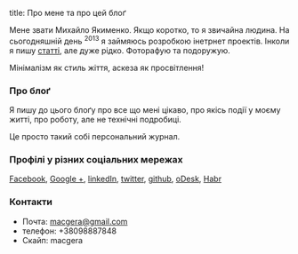 title: Про мене та про цей блоґ

Мене звати Михайло Якименко. Якщо коротко, то я звичайна людина. На сьогодняшній день <sup class="now">2013</sup> я займяюсь розробкою інетрнет проектів. Інколи я пишу [статті](/page/articles/), але дуже рідко. Фоторафую та подоружую.

Мінімалізм як стиль жіття, аскеза як просвітлення!

### Про блоґ

Я пишу до цього блоґу про все що мені цікаво, про якісь події у моєму житті, про роботу, але не технічні подробиці. 

Це просто такий собі персональний журнал.

### Профілі у різних соціальних мережах
[Facebook](http://facebook.com/mihail.yakimenko), [Google +](https://plus.google.com/109863761092133260760/), [linkedIn](https://linkedin.com/in/myakimenko), [twitter](http://twitter.com/#!/macgera), [github](https://github.com/macgera), [oDesk](https://www.odesk.com/users/Expert-html-css-coding-Experience-from-2004_~~324698726c9323ba?_redirected), [Habr](http://habrahabr.ru/users/macgera/)

### Контакти

* Почта: [macgera@gmail.com](mailto:macgera@gmail.com)
* телефон: +38098887848
* Скайп: macgera
